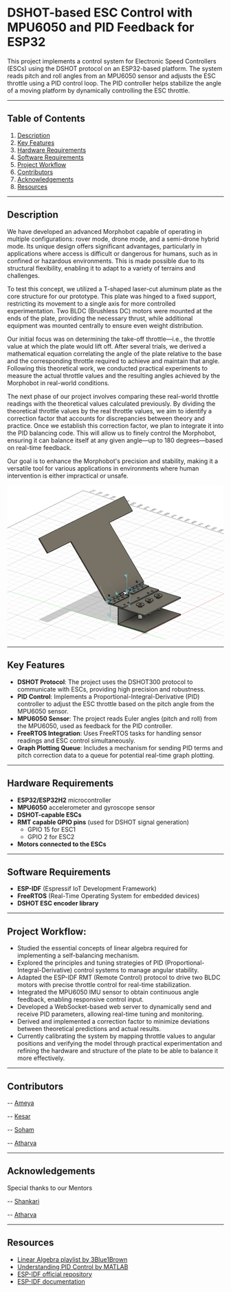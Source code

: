 # DSHOT-based ESC Control with MPU6050 and PID Feedback for ESP32

This project implements a control system for Electronic Speed Controllers (ESCs) using the DSHOT protocol on an ESP32-based platform. The system reads pitch and roll angles from an MPU6050 sensor and adjusts the ESC throttle using a PID control loop. The PID controller helps stabilize the angle of a moving platform by dynamically controlling the ESC throttle.

---

## Table of Contents

1. [Description](#description)
2. [Key Features](#key-features)
3. [Hardware Requirements](#hardware-requirements)
4. [Software Requirements](#software-requirements)
5. [Project Workflow](#project-workflow)
6. [Contributors](#contributors)
7. [Acknowledgements](#acknowledgements)
8. [Resources](#resources)

---

## Description

We have developed an advanced Morphobot capable of operating in multiple configurations: rover mode, drone mode, and a semi-drone hybrid mode. Its unique design offers significant advantages, particularly in applications where access is difficult or dangerous for humans, such as in confined or hazardous environments. This is made possible due to its structural flexibility, enabling it to adapt to a variety of terrains and challenges.

To test this concept, we utilized a T-shaped laser-cut aluminum plate as the core structure for our prototype. This plate was hinged to a fixed support, restricting its movement to a single axis for more controlled experimentation. Two BLDC (Brushless DC) motors were mounted at the ends of the plate, providing the necessary thrust, while additional equipment was mounted centrally to ensure even weight distribution.

Our initial focus was on determining the take-off throttle—i.e., the throttle value at which the plate would lift off. After several trials, we derived a mathematical equation correlating the angle of the plate relative to the base and the corresponding throttle required to achieve and maintain that angle. Following this theoretical work, we conducted practical experiments to measure the actual throttle values and the resulting angles achieved by the Morphobot in real-world conditions.

The next phase of our project involves comparing these real-world throttle readings with the theoretical values calculated previously. By dividing the theoretical throttle values by the real throttle values, we aim to identify a correction factor that accounts for discrepancies between theory and practice. Once we establish this correction factor, we plan to integrate it into the PID balancing code. This will allow us to finely control the Morphobot, ensuring it can balance itself at any given angle—up to 180 degrees—based on real-time feedback. 

Our goal is to enhance the Morphobot's precision and stability, making it a versatile tool for various applications in environments where human intervention is either impractical or unsafe.

![](GyrogliderCAD.jpg)

---

## Key Features
- **DSHOT Protocol**: The project uses the DSHOT300 protocol to communicate with ESCs, providing high precision and robustness.
- **PID Control**: Implements a Proportional-Integral-Derivative (PID) controller to adjust the ESC throttle based on the pitch angle from the MPU6050 sensor.
- **MPU6050 Sensor**: The project reads Euler angles (pitch and roll) from the MPU6050, used as feedback for the PID controller.
- **FreeRTOS Integration**: Uses FreeRTOS tasks for handling sensor readings and ESC control simultaneously.
- **Graph Plotting Queue**: Includes a mechanism for sending PID terms and pitch correction data to a queue for potential real-time graph plotting.

---

## Hardware Requirements

- **ESP32/ESP32H2** microcontroller
- **MPU6050** accelerometer and gyroscope sensor
- **DSHOT-capable ESCs**
- **RMT capable GPIO pins** (used for DSHOT signal generation)
  - GPIO 15 for ESC1
  - GPIO 2 for ESC2
- **Motors connected to the ESCs**

---

## Software Requirements

- **ESP-IDF** (Espressif IoT Development Framework)
- **FreeRTOS** (Real-Time Operating System for embedded devices)
- **DSHOT ESC encoder library**

---

## Project Workflow:

- Studied the essential concepts of linear algebra required for implementing a self-balancing mechanism.
- Explored the principles and tuning strategies of PID (Proportional-Integral-Derivative) control systems to manage angular stability.
- Adapted the ESP-IDF RMT (Remote Control) protocol to drive two BLDC motors with precise throttle control for real-time stabilization.
- Integrated the MPU6050 IMU sensor to obtain continuous angle feedback, enabling responsive control input.
- Developed a WebSocket-based web server to dynamically send and receive PID parameters, allowing real-time tuning and monitoring.
- Derived and implemented a correction factor to minimize deviations between theoretical predictions and actual results.
- Currently calibrating the system by mapping throttle values to angular positions and verifying the model through practical experimentation and refining the hardware and structure of the plate to be able to balance it more effectively.

---

## Contributors
-- [Ameya](https://github.com/AmeyaTikhe)

-- [Kesar](https://github.com/MasterQueen16)

-- [Soham](https://github.com/sohamukute)

-- [Atharva](https://github.com/AtharvaKhare1/)

---

## Acknowledgements
 Special thanks to our Mentors
 
-- [Shankari](https://github.com/Shankari02)

-- [Atharva](https://github.com/RapidRoger18)

---

## Resources
* [Linear Algebra playlist by 3Blue1Brown](https://www.youtube.com/playlist?list=PL0-GT3co4r2y2YErbmuJw2L5tW4Ew2O5B)
* [Understanding PID Control by MATLAB](https://www.youtube.com/playlist?list=PLn8PRpmsu08pQBgjxYFXSsODEF3Jqmm-y)
* [ESP-IDF official repository](https://github.com/espressif/esp-idf)
* [ESP-IDF documentation](https://docs.espressif.com/projects/esp-idf/en/latest/esp32/)
